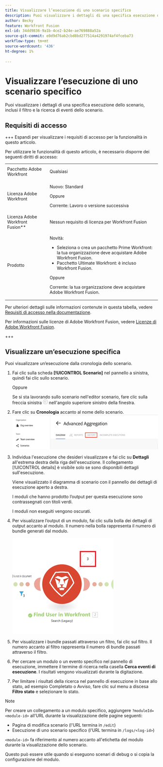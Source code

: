 ```yaml
---
title: Visualizzare l’esecuzione di uno scenario specifico
description: Puoi visualizzare i dettagli di una specifica esecuzione dello scenario, inclusi il filtro e la ricerca di eventi dello scenario.
author: Becky
feature: Workfront Fusion
exl-id: 34dd9836-9a1b-4ce2-b24e-ae769888a52a
source-git-commit: e0d9d76ab2cbd8bd277514a4291974af4fceba73
workflow-type: tm+mt
source-wordcount: '436'
ht-degree: 1%

---
```


# Visualizzare l’esecuzione di uno scenario specifico

Puoi visualizzare i dettagli di una specifica esecuzione dello scenario, inclusi il filtro e la ricerca di eventi dello scenario.

## Requisiti di accesso

+++ Espandi per visualizzare i requisiti di accesso per la funzionalità in questo articolo.

Per utilizzare le funzionalità di questo articolo, è necessario disporre dei seguenti diritti di accesso:

<table style="table-layout:auto">
 <col> 
 <col> 
 <tbody> 
  <tr> 
   <td role="rowheader">Pacchetto Adobe Workfront</td> 
   <td> <p>Qualsiasi</p> </td> 
  </tr> 
  <tr data-mc-conditions=""> 
   <td role="rowheader">Licenza Adobe Workfront</td> 
   <td> <p>Nuovo: Standard</p><p>Oppure</p><p>Corrente: Lavoro o versione successiva</p> </td> 
  </tr> 
  <tr> 
   <td role="rowheader">Licenza Adobe Workfront Fusion**</td> 
   <td>
   <p>Nessun requisito di licenza per Workfront Fusion</p>
   </td> 
  </tr> 
  <tr> 
   <td role="rowheader">Prodotto</td> 
   <td>
   <p>Novità:</p> <ul><li>Seleziona o crea un pacchetto Prime Workfront: la tua organizzazione deve acquistare Adobe Workfront Fusion.</li><li>Pacchetto Ultimate Workfront: è incluso Workfront Fusion.</li></ul>
   <p>Oppure</p>
   <p>Corrente: la tua organizzazione deve acquistare Adobe Workfront Fusion.</p>
   </td> 
  </tr>
 </tbody> 
</table>

Per ulteriori dettagli sulle informazioni contenute in questa tabella, vedere [Requisiti di accesso nella documentazione](/help/workfront-fusion/references/licenses-and-roles/access-level-requirements-in-documentation.md).

Per informazioni sulle licenze di Adobe Workfront Fusion, vedere [Licenze di Adobe Workfront Fusion](/help/workfront-fusion/set-up-and-manage-workfront-fusion/licensing-operations-overview/license-automation-vs-integration.md).

+++

## Visualizzare un’esecuzione specifica

Puoi visualizzare un’esecuzione dalla cronologia dello scenario.


1. Fai clic sulla scheda **[!UICONTROL Scenario]** nel pannello a sinistra, quindi fai clic sullo scenario.

   Oppure

   Se si sta lavorando sullo scenario nell&#39;editor scenario, fare clic sulla freccia sinistra ![Esci dalla modifica](assets/exit-editing-arrow.png) nell&#39;angolo superiore sinistro della finestra.

1. Fare clic su **Cronologia** accanto al nome dello scenario.
   ![scheda cronologia](assets/history-tab.png)


1. Individua l&#39;esecuzione che desideri visualizzare e fai clic su **Dettagli** all&#39;estrema destra della riga dell&#39;esecuzione. Il collegamento [!UICONTROL details] è visibile solo se sono disponibili dettagli sull&#39;esecuzione.

   Viene visualizzato il diagramma di scenario con il pannello dei dettagli di esecuzione aperto a destra.

   I moduli che hanno prodotto l’output per questa esecuzione sono contrassegnati con titoli verdi.

   I moduli non eseguiti vengono oscurati.

1. Per visualizzare l’output di un modulo, fai clic sulla bolla dei dettagli di output accanto al modulo. Il numero nella bolla rappresenta il numero di bundle generati dal modulo.

   ![Bolla di output vicino a un modulo](assets/output-bubble.png)

1. Per visualizzare i bundle passati attraverso un filtro, fai clic sul filtro. Il numero accanto al filtro rappresenta il numero di bundle passati attraverso il filtro.
1. Per cercare un modulo o un evento specifico nel pannello di esecuzione, immettere il termine di ricerca nella casella **Cerca eventi di esecuzione**. I risultati vengono visualizzati durante la digitazione.
1. Per limitare i risultati della ricerca nel pannello di esecuzione in base allo stato, ad esempio Completato o Avviso, fare clic sul menu a discesa **Filtro stato** e selezionare lo stato.




>[!NOTE]
>
>Per creare un collegamento a un modulo specifico, aggiungere `?moduleId=<module-id>` all&#39;URL durante la visualizzazione delle pagine seguenti:
>
>* Pagina di modifica scenario (l&#39;URL termina in `/edit`)
>* Esecuzione di uno scenario specifico (l&#39;URL termina in `/logs/<log-id>`)
>
>`<module-id>` fa riferimento al numero accanto all&#39;etichetta del modulo durante la visualizzazione dello scenario.
>
>Questo può essere utile quando si eseguono scenari di debug o si copia la configurazione del modulo.
